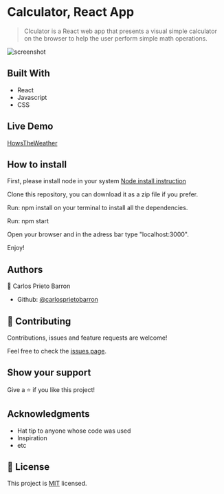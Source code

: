 # Calculator, React App

> Clculator is a React web app that presents a visual simple calculator on the browser to help the user perform simple math operations.

![screenshot](./screenshot.png)

## Built With

- React
- Javascript
- CSS

## Live Demo

[HowsTheWeather](https://react-mycalculator.herokuapp.com/)

## How to install

First, please install node in your system [Node install instruction](https://nodejs.org/en/download/package-manager/)

Clone this repository, you can download it as a zip file if you prefer.

Run:  npm install on your terminal to install all the dependencies.

Run: npm start

Open your browser and in the adress bar type "localhost:3000".

Enjoy!

## Authors

👤 Carlos Prieto Barron

- Github: [@carlosprietobarron](https://github.com/carlosprietobarron)

## 🤝 Contributing

Contributions, issues and feature requests are welcome!

Feel free to check the [issues page](issues/).

## Show your support

Give a ⭐️ if you like this project!

## Acknowledgments

- Hat tip to anyone whose code was used
- Inspiration
- etc

## 📝 License

This project is [MIT](lic.url) licensed.

